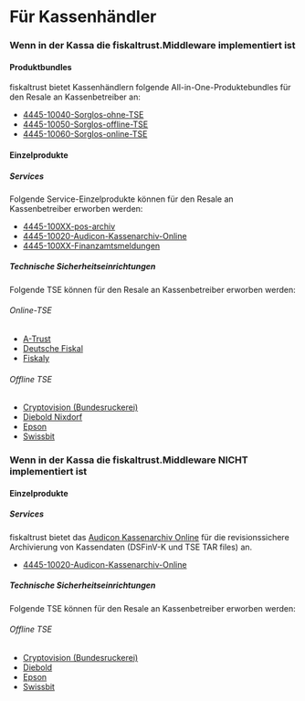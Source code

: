# Für Kassenhändler

### Wenn in der Kassa die fiskaltrust.Middleware implementiert ist

#### Produktbundles

fiskaltrust bietet Kassenhändlern folgende All-in-One-Produktebundles für den Resale an Kassenbetreiber an:

- [4445-10040-Sorglos-ohne-TSE](../produkt-bundles/4445-10040-Sorglos-ohne-TSE.md) 
- [4445-10050-Sorglos-offline-TSE](../produkt-bundles/4445-10050-Sorglos-offline-TSE.md) 
- [4445-10060-Sorglos-online-TSE](../produkt-bundles/4445-10060-Sorglos-online-TSE.md)  



#### Einzelprodukte

##### Services

Folgende Service-Einzelprodukte können für den Resale an Kassenbetreiber erworben werden:

- [4445-100XX-pos-archiv](../revisionssichere-daten-as-a-service/produkte/4445-100XX-pos-archiv.md) 
- [4445-10020-Audicon-Kassenarchiv-Online](../revisionssichere-daten-as-a-service/produkte/4445-10020-Audicon-Kassenarchiv-Online.md) 
- [4445-100XX-Finanzamtsmeldungen](../compliance-as-a-service/produkte/4445-100XX-Finanzamtsmeldungen.md) 



##### Technische Sicherheitseinrichtungen

Folgende TSE können für den Resale an Kassenbetreiber erworben werden:

###### Online-TSE

- [A-Trust](../compliance-as-a-service/features/TSE-A-Trust-Interoperabilität.md)
- [Deutsche Fiskal](../compliance-as-a-service/features/TSE-Deutsche-Fiskal-Interoperabilität.md)
- [Fiskaly](../compliance-as-a-service/features/TSE-Fiskaly-Interoperabilität.md)

###### Offline TSE

- [Cryptovision (Bundesruckerei)](../compliance-as-a-service/features/TSE-Cryptovision-Interoperabilität.md)
- [Diebold Nixdorf](../compliance-as-a-service/features/TSE-Diebold-Nixdorf-Interoperabilität.md)
- [Epson](../compliance-as-a-service/features/TSE-Epson-Interoperabilität.md)
- [Swissbit](../compliance-as-a-service/features/TSE-Swissbit-Interoperabilität.md)



### Wenn in der Kassa die fiskaltrust.Middleware NICHT implementiert ist

#### Einzelprodukte

##### Services

fiskaltrust bietet das [Audicon Kassenarchiv Online](../revisionssichere-daten-as-a-service/produkte/4445-10020-Audicon-Kassenarchiv-Online.md) für die revisionssichere Archivierung von Kassendaten (DSFinV-K und TSE TAR files) an.

- [4445-10020-Audicon-Kassenarchiv-Online](../revisionssichere-daten-as-a-service/produkte/4445-10020-Audicon-Kassenarchiv-Online.md) 



##### Technische Sicherheitseinrichtungen

Folgende TSE können für den Resale an Kassenbetreiber erworben werden:

###### Offline TSE

- [Cryptovision (Bundesruckerei)](../compliance-as-a-service/features/TSE-Cryptovision-Interoperabilität.md)
- [Diebold](../compliance-as-a-service/features/TSE-Diebold-Nixdorf-Interoperabilität.md)
- [Epson](../compliance-as-a-service/features/TSE-Epson-Interoperabilität.md)
- [Swissbit](../compliance-as-a-service/features/TSE-Swissbit-Interoperabilität.md)





